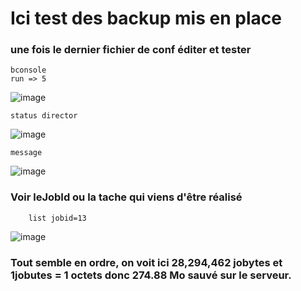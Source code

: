 # Ici test des backup mis en place

### une fois le dernier fichier de conf éditer et tester 
    bconsole 
    run => 5
  ![image](https://github.com/user-attachments/assets/e79288b4-a0ef-4d55-9b54-bf7cbae94515)


    status director
![image](https://github.com/user-attachments/assets/9f96537e-cd4c-4b70-95a6-d2c1abd098e7)



    message
![image](https://github.com/user-attachments/assets/7c8ed369-0211-4870-81ec-a49ce38523ae)

### Voir leJobId ou la tache qui viens d'être réalisé
        list jobid=13


![image](https://github.com/user-attachments/assets/2bf821f6-267b-4bfd-894f-06d856c67f57)

### Tout semble en ordre, on voit ici 28,294,462 jobytes et 1jobutes = 1 octets donc 274.88 Mo sauvé sur le serveur.



        
